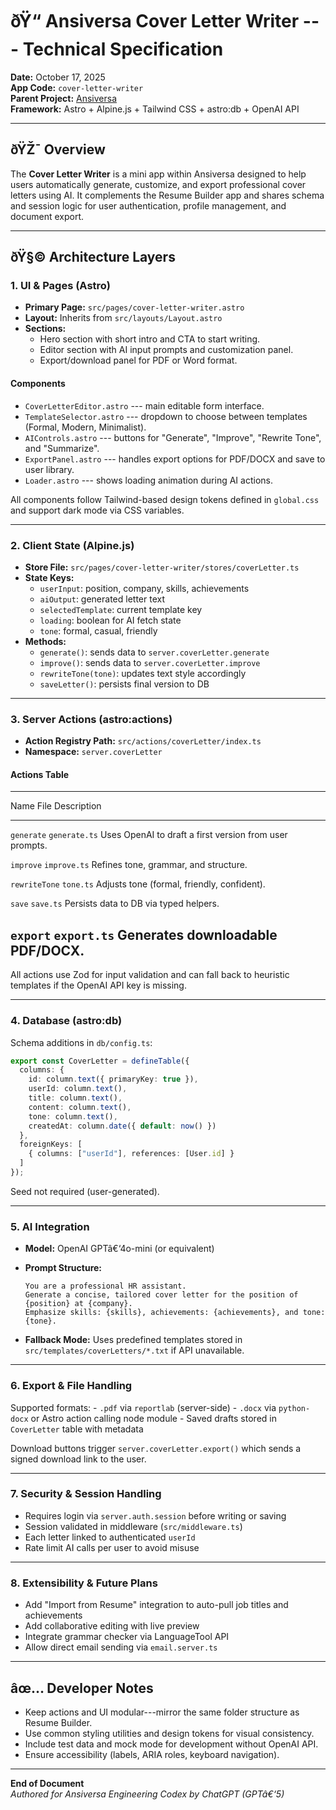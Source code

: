 # ðŸ“ Ansiversa Cover Letter Writer --- Technical Specification

**Date:** October 17, 2025\
**App Code:** `cover-letter-writer`\
**Parent Project:** [Ansiversa](https://ansiversa.com)\
**Framework:** Astro + Alpine.js + Tailwind CSS + astro:db + OpenAI API

------------------------------------------------------------------------

## ðŸŽ¯ Overview

The **Cover Letter Writer** is a mini app within Ansiversa designed to
help users automatically generate, customize, and export professional
cover letters using AI. It complements the Resume Builder app and shares
schema and session logic for user authentication, profile management,
and document export.

------------------------------------------------------------------------

## ðŸ§© Architecture Layers

### 1. **UI & Pages (Astro)**

-   **Primary Page:** `src/pages/cover-letter-writer.astro`
-   **Layout:** Inherits from `src/layouts/Layout.astro`
-   **Sections:**
    -   Hero section with short intro and CTA to start writing.
    -   Editor section with AI input prompts and customization panel.
    -   Export/download panel for PDF or Word format.

#### Components

-   `CoverLetterEditor.astro` --- main editable form interface.
-   `TemplateSelector.astro` --- dropdown to choose between templates
    (Formal, Modern, Minimalist).
-   `AIControls.astro` --- buttons for "Generate", "Improve", "Rewrite
    Tone", and "Summarize".
-   `ExportPanel.astro` --- handles export options for PDF/DOCX and save
    to user library.
-   `Loader.astro` --- shows loading animation during AI actions.

All components follow Tailwind-based design tokens defined in
`global.css` and support dark mode via CSS variables.

------------------------------------------------------------------------

### 2. **Client State (Alpine.js)**

-   **Store File:** `src/pages/cover-letter-writer/stores/coverLetter.ts`
-   **State Keys:**
    -   `userInput`: position, company, skills, achievements
    -   `aiOutput`: generated letter text
    -   `selectedTemplate`: current template key
    -   `loading`: boolean for AI fetch state
    -   `tone`: formal, casual, friendly
-   **Methods:**
    -   `generate()`: sends data to `server.coverLetter.generate`
    -   `improve()`: sends data to `server.coverLetter.improve`
    -   `rewriteTone(tone)`: updates text style accordingly
    -   `saveLetter()`: persists final version to DB

------------------------------------------------------------------------

### 3. **Server Actions (astro:actions)**

-   **Action Registry Path:** `src/actions/coverLetter/index.ts`
-   **Namespace:** `server.coverLetter`

#### Actions Table

  ------------------------------------------------------------------------
  Name              File              Description
  ----------------- ----------------- ------------------------------------
  `generate`        `generate.ts`     Uses OpenAI to draft a first version
                                      from user prompts.

  `improve`         `improve.ts`      Refines tone, grammar, and
                                      structure.

  `rewriteTone`     `tone.ts`         Adjusts tone (formal, friendly,
                                      confident).

  `save`            `save.ts`         Persists data to DB via typed
                                      helpers.

  `export`          `export.ts`       Generates downloadable PDF/DOCX.
  ------------------------------------------------------------------------

All actions use Zod for input validation and can fall back to heuristic
templates if the OpenAI API key is missing.

------------------------------------------------------------------------

### 4. **Database (astro:db)**

Schema additions in `db/config.ts`:

``` ts
export const CoverLetter = defineTable({
  columns: {
    id: column.text({ primaryKey: true }),
    userId: column.text(),
    title: column.text(),
    content: column.text(),
    tone: column.text(),
    createdAt: column.date({ default: now() })
  },
  foreignKeys: [
    { columns: ["userId"], references: [User.id] }
  ]
});
```

Seed not required (user-generated).

------------------------------------------------------------------------

### 5. **AI Integration**

-   **Model:** OpenAI GPTâ€‘4o-mini (or equivalent)

-   **Prompt Structure:**

        You are a professional HR assistant.
        Generate a concise, tailored cover letter for the position of {position} at {company}.
        Emphasize skills: {skills}, achievements: {achievements}, and tone: {tone}.

-   **Fallback Mode:** Uses predefined templates stored in
    `src/templates/coverLetters/*.txt` if API unavailable.

------------------------------------------------------------------------

### 6. **Export & File Handling**

Supported formats: - `.pdf` via `reportlab` (server-side) - `.docx` via
`python-docx` or Astro action calling node module - Saved drafts stored
in `CoverLetter` table with metadata

Download buttons trigger `server.coverLetter.export()` which sends a
signed download link to the user.

------------------------------------------------------------------------

### 7. **Security & Session Handling**

-   Requires login via `server.auth.session` before writing or saving
-   Session validated in middleware (`src/middleware.ts`)
-   Each letter linked to authenticated `userId`
-   Rate limit AI calls per user to avoid misuse

------------------------------------------------------------------------

### 8. **Extensibility & Future Plans**

-   Add "Import from Resume" integration to auto-pull job titles and
    achievements
-   Add collaborative editing with live preview
-   Integrate grammar checker via LanguageTool API
-   Allow direct email sending via `email.server.ts`

------------------------------------------------------------------------

## âœ… Developer Notes

-   Keep actions and UI modular---mirror the same folder structure as
    Resume Builder.
-   Use common styling utilities and design tokens for visual
    consistency.
-   Include test data and mock mode for development without OpenAI API.
-   Ensure accessibility (labels, ARIA roles, keyboard navigation).

------------------------------------------------------------------------

**End of Document**\
*Authored for Ansiversa Engineering Codex by ChatGPT (GPTâ€‘5)*
